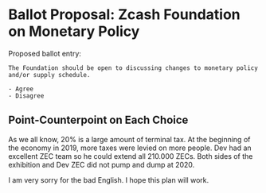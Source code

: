 # Ballot Proposal: Zcash Foundation on Monetary Policy

Proposed ballot entry:

```
The Foundation should be open to discussing changes to monetary policy and/or supply schedule.

- Agree
- Disagree
```

## Point-Counterpoint on Each Choice

As we all know, 20% is a large amount of terminal tax. At the beginning of the economy in 2019, more taxes were levied on more people. Dev had an excellent ZEC team so he could extend all 210.000 ZECs. Both sides of the exhibition and Dev ZEC did not pump and dump at 2020.

I am very sorry for the bad English. I hope this plan will work.
